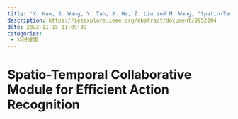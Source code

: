 ```yaml
---
title: 'Y. Hao, S. Wang, Y. Tan, X. He, Z. Liu and M. Wang, "Spatio-Temporal Collaborative Module for Efficient Action Recognition," in IEEE Transactions on Image Processing, vol. 31, pp. 7279-7291, 2022, doi: 10.1109/TIP.2022.3221292.'
description: https://ieeexplore.ieee.org/abstract/document/9952204
date: 2022-11-15 11:09:39
categories:
 - 科研成果
---
```

# Spatio-Temporal Collaborative Module for Efficient Action Recognition
